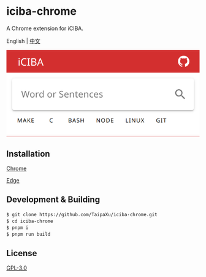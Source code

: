# iciba-chrome

A Chrome extension for iCIBA.

English | [中文](./README_ZH.md)

![](./app.png)

## Installation
[Chrome](https://chrome.google.com/webstore/detail/iciba/eknklfmpancpjepiepnopoedekiifklh)

[Edge](https://microsoftedge.microsoft.com/addons/detail/iciba/oigpeonhjfeabejhmingbagjpadnjmhc)

## Development & Building

```sh
$ git clone https://github.com/TaipaXu/iciba-chrome.git
$ cd iciba-chrome
$ pnpm i
$ pnpm run build
```

## License

[GPL-3.0](LICENSE)
